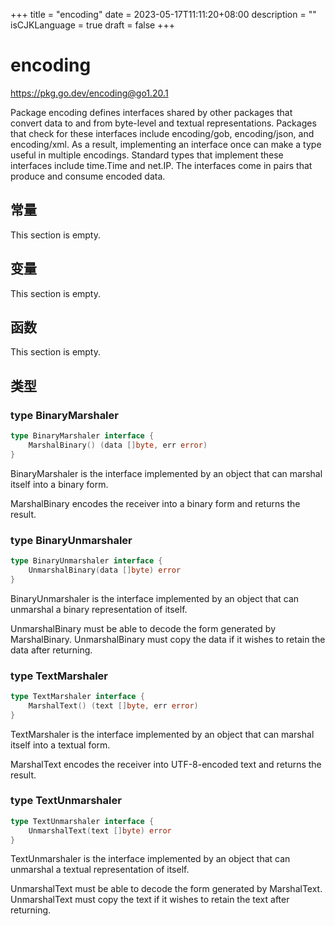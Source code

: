 +++
title = "encoding"
date = 2023-05-17T11:11:20+08:00
description = ""
isCJKLanguage = true
draft = false
+++
# encoding

https://pkg.go.dev/encoding@go1.20.1



Package encoding defines interfaces shared by other packages that convert data to and from byte-level and textual representations. Packages that check for these interfaces include encoding/gob, encoding/json, and encoding/xml. As a result, implementing an interface once can make a type useful in multiple encodings. Standard types that implement these interfaces include time.Time and net.IP. The interfaces come in pairs that produce and consume encoded data.



## 常量 

This section is empty.

## 变量

This section is empty.

## 函数

This section is empty.

## 类型

### type BinaryMarshaler 

``` go 
type BinaryMarshaler interface {
	MarshalBinary() (data []byte, err error)
}
```

BinaryMarshaler is the interface implemented by an object that can marshal itself into a binary form.

MarshalBinary encodes the receiver into a binary form and returns the result.

### type BinaryUnmarshaler 

``` go 
type BinaryUnmarshaler interface {
	UnmarshalBinary(data []byte) error
}
```

BinaryUnmarshaler is the interface implemented by an object that can unmarshal a binary representation of itself.

UnmarshalBinary must be able to decode the form generated by MarshalBinary. UnmarshalBinary must copy the data if it wishes to retain the data after returning.

### type TextMarshaler 

``` go 
type TextMarshaler interface {
	MarshalText() (text []byte, err error)
}
```

TextMarshaler is the interface implemented by an object that can marshal itself into a textual form.

MarshalText encodes the receiver into UTF-8-encoded text and returns the result.

### type TextUnmarshaler 

``` go 
type TextUnmarshaler interface {
	UnmarshalText(text []byte) error
}
```

TextUnmarshaler is the interface implemented by an object that can unmarshal a textual representation of itself.

UnmarshalText must be able to decode the form generated by MarshalText. UnmarshalText must copy the text if it wishes to retain the text after returning.